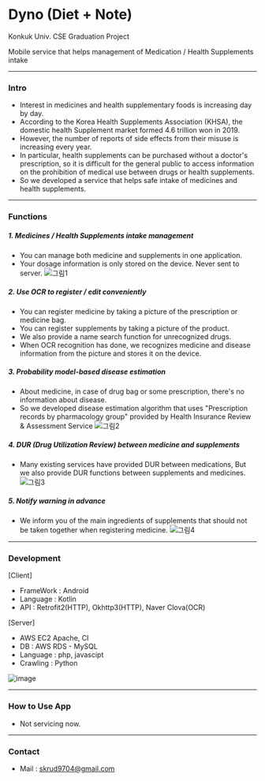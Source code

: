 # Dyno (Diet + Note)
Konkuk Univ. CSE Graduation Project

Mobile service that helps management of Medication / Health Supplements intake

---

### Intro

* Interest in medicines and health supplementary foods is increasing day by day.
* According to the Korea Health Supplements Association (KHSA), the domestic health Supplement market formed 4.6 trillion won in 2019.
* However, the number of reports of side effects from their misuse is increasing every year.
* In particular, health supplements can be purchased without a doctor's prescription, so it is difficult for the general public to access information on the prohibition of medical use between drugs or health supplements.
* So we developed a service that helps safe intake of medicines and health supplements.


---

### Functions

##### 1. Medicines / Health Supplements intake management
* You can manage both medicine and supplements in one application.
* Your dosage information is only stored on the device. Never sent to server.
![그림1](https://user-images.githubusercontent.com/43378081/110243808-5656f880-7f9f-11eb-93c4-a84cd3530b46.png)


##### 2. Use OCR to register / edit conveniently
* You can register medicine by taking a picture of the prescription or medicine bag.
* You can register supplements by taking a picture of the product.
* We also provide a name search function for unrecognized drugs.
* When OCR recognition has done, we recognizes medicine and disease information from the picture and stores it on the device.

##### 3. Probability model-based disease estimation
* About medicine, in case of drug bag or some prescription, there's no information about disease. 
* So we developed disease estimation algorithm that uses "Prescription records by pharmacology group" provided by Health Insurance Review & Assessment Service
![그림2](https://user-images.githubusercontent.com/43378081/110244069-602d2b80-7fa0-11eb-9e01-10a6ac2f373f.png)


##### 4. DUR (Drug Utilization Review) between medicine and supplements
* Many existing services have provided DUR between medications, But we also provide DUR functions between supplements and medicines.
![그림3](https://user-images.githubusercontent.com/43378081/110244182-ddf13700-7fa0-11eb-8696-74ff1363e200.png)


##### 5. Notify warning in advance
* We inform you of the main ingredients of supplements that should not be taken together when registering medicine.
![그림4](https://user-images.githubusercontent.com/43378081/110244236-17c23d80-7fa1-11eb-8437-57d3fe16fc8c.png)


---

### Development

[Client]
* FrameWork : Android
* Language : Kotlin
* API : Retrofit2(HTTP), Okhttp3(HTTP), Naver Clova(OCR)

[Server]
* AWS EC2 Apache, CI
* DB : AWS RDS - MySQL
* Language : php, javascipt
* Crawling : Python

![image](https://user-images.githubusercontent.com/43378081/110244373-c8c8d800-7fa1-11eb-9feb-4459eca695e9.png)


---

### How to Use App

* Not servicing now.

---

### Contact

* Mail : skrud9704@gmail.com
